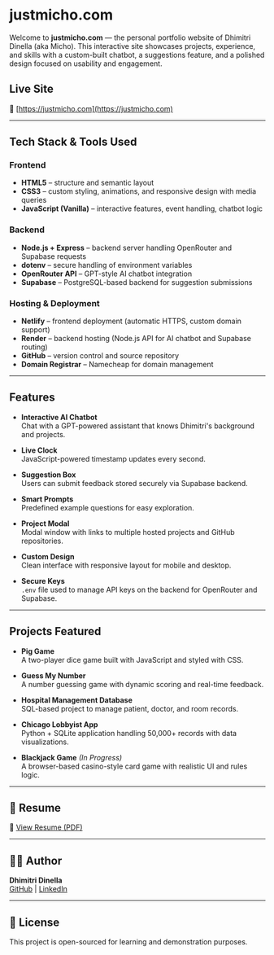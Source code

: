 # justmicho.com

Welcome to **justmicho.com** — the personal portfolio website of Dhimitri Dinella (aka Micho). This interactive site showcases projects, experience, and skills with a custom-built chatbot, a suggestions feature, and a polished design focused on usability and engagement.

## Live Site

🔗 [https://justmicho.com](https://justmicho.com)

---

## Tech Stack & Tools Used

### Frontend
- **HTML5** – structure and semantic layout
- **CSS3** – custom styling, animations, and responsive design with media queries
- **JavaScript (Vanilla)** – interactive features, event handling, chatbot logic

### Backend
- **Node.js + Express** – backend server handling OpenRouter and Supabase requests
- **dotenv** – secure handling of environment variables
- **OpenRouter API** – GPT-style AI chatbot integration
- **Supabase** – PostgreSQL-based backend for suggestion submissions

### Hosting & Deployment
- **Netlify** – frontend deployment (automatic HTTPS, custom domain support)
- **Render** – backend hosting (Node.js API for AI chatbot and Supabase routing)
- **GitHub** – version control and source repository
- **Domain Registrar** – Namecheap for domain management

---

## Features

- **Interactive AI Chatbot**  
  Chat with a GPT-powered assistant that knows Dhimitri's background and projects.

- **Live Clock**  
  JavaScript-powered timestamp updates every second.

- **Suggestion Box**  
  Users can submit feedback stored securely via Supabase backend.

- **Smart Prompts**  
  Predefined example questions for easy exploration.

- **Project Modal**  
  Modal window with links to multiple hosted projects and GitHub repositories.

- **Custom Design**  
  Clean interface with responsive layout for mobile and desktop.

- **Secure Keys**  
  `.env` file used to manage API keys on the backend for OpenRouter and Supabase.

---

## Projects Featured

- **Pig Game**  
  A two-player dice game built with JavaScript and styled with CSS.

- **Guess My Number**  
  A number guessing game with dynamic scoring and real-time feedback.

- **Hospital Management Database**  
  SQL-based project to manage patient, doctor, and room records.

- **Chicago Lobbyist App**  
  Python + SQLite application handling 50,000+ records with data visualizations.

- **Blackjack Game** *(In Progress)*  
  A browser-based casino-style card game with realistic UI and rules logic.

---

## 📄 Resume

📎 [View Resume (PDF)](https://justmicho.com/Dhimitri_Dinella.pdf)

---

## 👨‍💻 Author

**Dhimitri Dinella**  
[GitHub](https://github.com/justmicho) | [LinkedIn](https://www.linkedin.com/in/dhimitridinella)

---

## 📜 License

This project is open-sourced for learning and demonstration purposes.
